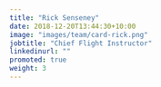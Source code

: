 ```yaml
---
title: "Rick Senseney"
date: 2018-12-20T13:44:30+10:00
image: "images/team/card-rick.png"
jobtitle: "Chief Flight Instructor"
linkedinurl: ""
promoted: true
weight: 3
---
```


